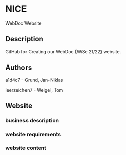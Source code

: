 # NICE

WebDoc Website

## Description

GitHub for Creating our WebDoc (WiSe 21/22) website.

## Authors

<p>a1d4c7 - Grund, Jan-Niklas</p>
<p>leerzeichen7 - Weigel, Tom</p>

## Website

### business description

### website requirements

### website content

